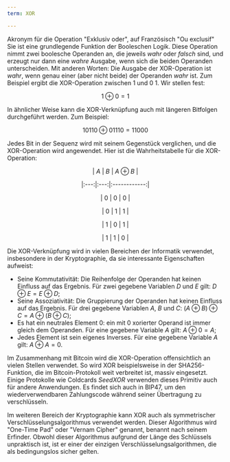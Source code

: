 ```yaml
---
term: XOR

---
```

Akronym für die Operation "Exklusiv oder", auf Französisch "Ou exclusif" Sie ist eine grundlegende Funktion der Booleschen Logik. Diese Operation nimmt zwei boolesche Operanden an, die jeweils $wahr$ oder $falsch$ sind, und erzeugt nur dann eine $wahre$ Ausgabe, wenn sich die beiden Operanden unterscheiden. Mit anderen Worten: Die Ausgabe der XOR-Operation ist $wahr$, wenn genau einer (aber nicht beide) der Operanden $wahr$ ist. Zum Beispiel ergibt die XOR-Operation zwischen $1$ und $0$ $1$. Wir stellen fest:

$$
1 \oplus 0 = 1
$$

In ähnlicher Weise kann die XOR-Verknüpfung auch mit längeren Bitfolgen durchgeführt werden. Zum Beispiel:

$$
10110 \oplus 01110 = 11000
$$

Jedes Bit in der Sequenz wird mit seinem Gegenstück verglichen, und die XOR-Operation wird angewendet. Hier ist die Wahrheitstabelle für die XOR-Operation:

<div align="center">

| $A$ | $B$ | $A \oplus B$ |

|:---:|:---:|:------------:|

| $0$ | $0$ | $0$ |

| $0$ | $1$ | $1$ |

| $1$ | $0$ | $1$ |

| $1$ | $1$ | $0$ |

</div>

Die XOR-Verknüpfung wird in vielen Bereichen der Informatik verwendet, insbesondere in der Kryptographie, da sie interessante Eigenschaften aufweist:


- Seine Kommutativität: Die Reihenfolge der Operanden hat keinen Einfluss auf das Ergebnis. Für zwei gegebene Variablen $D$ und $E$ gilt: $D \oplus E = E \oplus D$;
- Seine Assoziativität: Die Gruppierung der Operanden hat keinen Einfluss auf das Ergebnis. Für drei gegebene Variablen $A$, $B$ und $C$: $(A \oplus B) \oplus C = A \oplus (B \oplus C)$;
- Es hat ein neutrales Element $0$: ein mit $0$ xorierter Operand ist immer gleich dem Operanden. Für eine gegebene Variable $A$ gilt: $A \oplus 0 = A$;
- Jedes Element ist sein eigenes Inverses. Für eine gegebene Variable $A$ gilt: $A \oplus A = 0$.

Im Zusammenhang mit Bitcoin wird die XOR-Operation offensichtlich an vielen Stellen verwendet. So wird XOR beispielsweise in der SHA256-Funktion, die im Bitcoin-Protokoll weit verbreitet ist, massiv eingesetzt. Einige Protokolle wie Coldcards *SeedXOR* verwenden dieses Primitiv auch für andere Anwendungen. Es findet sich auch in BIP47, um den wiederverwendbaren Zahlungscode während seiner Übertragung zu verschlüsseln.

Im weiteren Bereich der Kryptographie kann XOR auch als symmetrischer Verschlüsselungsalgorithmus verwendet werden. Dieser Algorithmus wird "One-Time Pad" oder "Vernam Cipher" genannt, benannt nach seinem Erfinder. Obwohl dieser Algorithmus aufgrund der Länge des Schlüssels unpraktisch ist, ist er einer der einzigen Verschlüsselungsalgorithmen, die als bedingungslos sicher gelten.